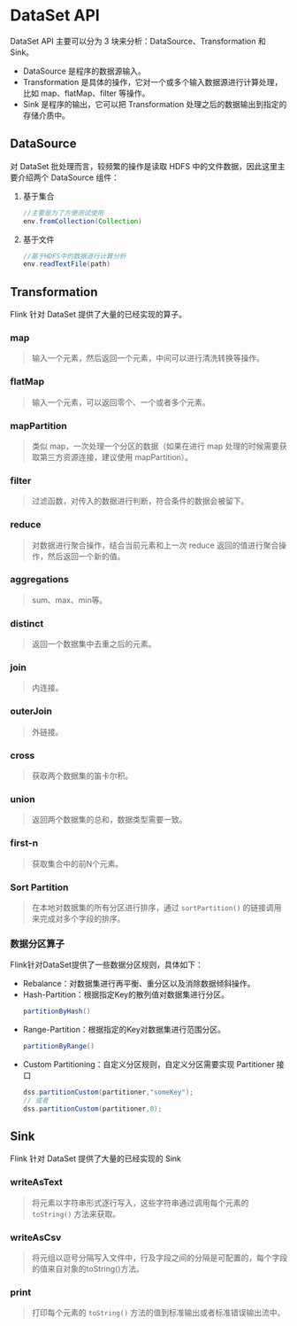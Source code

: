 # DataSet API

DataSet API 主要可以分为 3 块来分析：DataSource、Transformation 和 Sink。

- DataSource 是程序的数据源输入。
- Transformation 是具体的操作，它对一个或多个输入数据源进行计算处理，比如 map、flatMap、filter 等操作。
- Sink 是程序的输出，它可以把 Transformation 处理之后的数据输出到指定的存储介质中。

## DataSource

对 DataSet 批处理而言，较频繁的操作是读取 HDFS 中的文件数据，因此这里主要介绍两个 DataSource 组件：

1. 基于集合
   ```java
   //主要是为了方便测试使用
   env.fromCollection(Collection)
   ```
2. 基于文件
   ```java
   //基于HDFS中的数据进行计算分析
   env.readTextFile(path)
   ```

## Transformation

Flink 针对 DataSet 提供了大量的已经实现的算子。

### map

> 输入一个元素，然后返回一个元素，中间可以进行清洗转换等操作。

### flatMap

> 输入一个元素，可以返回零个、一个或者多个元素。

### mapPartition

> 类似 map，一次处理一个分区的数据（如果在进行 map 处理的时候需要获取第三方资源连接，建议使用 mapPartition）。

### filter

> 过滤函数，对传入的数据进行判断，符合条件的数据会被留下。

### reduce

> 对数据进行聚合操作，结合当前元素和上一次 reduce 返回的值进行聚合操作，然后返回一个新的值。

### aggregations

> sum、max、min等。

### distinct

> 返回一个数据集中去重之后的元素。

### join

> 内连接。

### outerJoin

> 外链接。

### cross

> 获取两个数据集的笛卡尔积。

### union

> 返回两个数据集的总和，数据类型需要一致。

### first-n

> 获取集合中的前N个元素。

### Sort Partition

> 在本地对数据集的所有分区进行排序，通过 `sortPartition()` 的链接调用来完成对多个字段的排序。

### 数据分区算子

Flink针对DataSet提供了一些数据分区规则，具体如下：

- Rebalance：对数据集进行再平衡、重分区以及消除数据倾斜操作。
- Hash-Partition：根据指定Key的散列值对数据集进行分区。
  ```java
  partitionByHash()
  ```
- Range-Partition：根据指定的Key对数据集进行范围分区。
  ```java
  partitionByRange()
  ```
- Custom Partitioning：自定义分区规则，自定义分区需要实现 Partitioner 接口
  ```java
  dss.partitionCustom(partitioner,"someKey");
  // 或者
  dss.partitionCustom(partitioner,0);
  ```

## Sink

Flink 针对 DataSet 提供了大量的已经实现的 Sink

### writeAsText

> 将元素以字符串形式逐行写入，这些字符串通过调用每个元素的 `toString()` 方法来获取。

### writeAsCsv

> 将元组以逗号分隔写入文件中，行及字段之间的分隔是可配置的，每个字段的值来自对象的toString()方法。

### print

> 打印每个元素的 `toString()` 方法的值到标准输出或者标准错误输出流中。